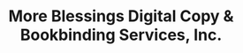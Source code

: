 ---
title: "More Blessings Digital Copy & Bookbinding Services, Inc."
url: /quezon-city/more-blessings-digital-copy-und-bookbinding-services-inc/
shop: Kopieren
---